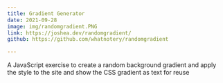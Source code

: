 ```yaml
---
title: Gradient Generator
date: 2021-09-28
image: img/randomgradient.PNG
link: https://joshea.dev/randomgradient/
github: https://github.com/whatnotery/randomgradient

---
```

A JavaScript exercise to create a random background gradient and apply the style to the site and show the CSS gradient as text for reuse